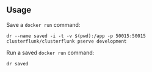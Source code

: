 Usage
-----

Save a `docker run` command:

```
dr --name saved -i -t -v $(pwd):/app -p 50015:50015 clusterflunk/clusterflunk pserve development
```

Run a saved `docker run` command:

```
dr saved
```